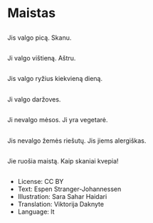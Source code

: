 # Maistas

##
Jis valgo picą. Skanu.

##
Ji valgo vištieną. Aštru.

##
Jis valgo ryžius kiekvieną dieną.

##
Ji valgo daržoves.

##
Ji nevalgo mėsos. Ji yra vegetarė.

##
Jis nevalgo žemės riešutų. Jis jiems alergiškas.

##
Jie ruošia maistą. Kaip skaniai kvepia!

##
* License: CC BY
* Text: Espen Stranger-Johannessen
* Illustration: Sara Sahar Haidari
* Translation: Viktorija Daknyte
* Language: lt
